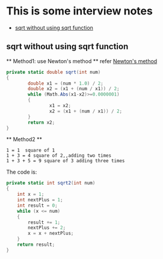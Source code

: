 # This is some interview notes

* [sqrt without using sqrt function](#sqrt-without-using-sqrt-function)

## sqrt without using sqrt function
** Method1: use Newton's method **
refer [Newton's method](https://en.wikipedia.org/wiki/Newton%27s_method)
```csharp
private static double sqrt(int num)
{
        double x1 = (num * 1.0) / 2;
        double x2 = (x1 + (num / x1)) / 2;
        while (Math.Abs(x1-x2)>=0.0000001)
        {
                x1 = x2;
                x2 = (x1 + (num / x1)) / 2;
        }
        return x2;
}
```

** Method2 **
```
1 = 1  square of 1
1 + 3 = 4 square of 2,,adding two times
1 + 3 + 5 = 9 square of 3 adding three times
```
The code is:
```csharp
private static int sqrt2(int num)
{
    int x = 1;
    int nextPlus = 1;
    int result = 0;
    while (x <= num)
    {
        result += 1;
        nextPlus += 2;
        x = x + nextPlus;
    }
    return result;
}
```
